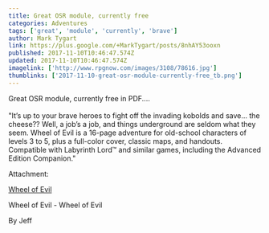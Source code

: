 ```yaml
---
title: Great OSR module, currently free
categories: Adventures
tags: ['great', 'module', 'currently', 'brave']
author: Mark Tygart
link: https://plus.google.com/+MarkTygart/posts/8nhAY53ooxn
published: 2017-11-10T10:46:47.574Z
updated: 2017-11-10T10:46:47.574Z
imagelink: ['http://www.rpgnow.com/images/3108/78616.jpg']
thumblinks: ['2017-11-10-great-osr-module-currently-free_tb.png']
---
```


Great OSR module, currently free in PDF....<br /><br />&quot;It’s up to your brave heroes to fight off the invading kobolds and save… the cheese?? Well, a job’s a job, and things underground are seldom what they seem. Wheel of Evil is a 16-page adventure for old-school characters of levels 3 to 5, plus a full-color cover, classic maps, and handouts. Compatible with Labyrinth Lord™ and similar games, including the Advanced Edition Companion.&quot;


Attachment:

<a href='http://www.rpgnow.com/product/78616/Wheel-of-Evil'>Wheel of Evil</a>


Wheel of Evil - Wheel of Evil
 
By Jeff